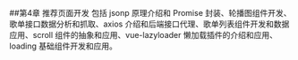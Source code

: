 ##第4章 推荐页面开发 
包括 jsonp 原理介绍和 Promise 封装、轮播图组件开发、歌单接口数据分析和抓取、axios 介绍和后端接口代理、歌单列表组件开发和数据应用、scroll 组件的抽象和应用、vue-lazyloader 懒加载插件的介绍和应用、loading 基础组件开发和应用。